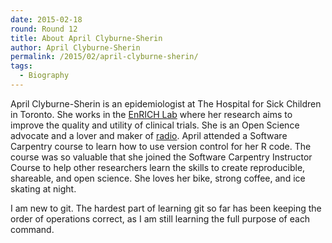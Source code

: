 ```yaml
---
date: 2015-02-18
round: Round 12
title: About April Clyburne-Sherin
author: April Clyburne-Sherin
permalink: /2015/02/april-clyburne-sherin/
tags:
  - Biography
---
```

April Clyburne-Sherin is an epidemiologist at The Hospital for Sick Children in Toronto. She works in the [EnRICH Lab](http://www.sickkids.ca/Research/EnRICH/About-Us/index.html) where her research aims to improve the quality and utility of clinical trials. She is an Open Science advocate and a lover and maker of [radio](https://pioneerradio.wordpress.com/). April attended a Software Carpentry course to learn how to use version control for her R code. The course was so valuable that she joined the Software Carpentry Instructor Course to help other researchers learn the skills to create reproducible, shareable, and open science. She loves her bike, strong coffee, and ice skating at night.

I am new to git. The hardest part of learning git so far has been keeping the order of operations correct, as I am still learning the full purpose of each command.
